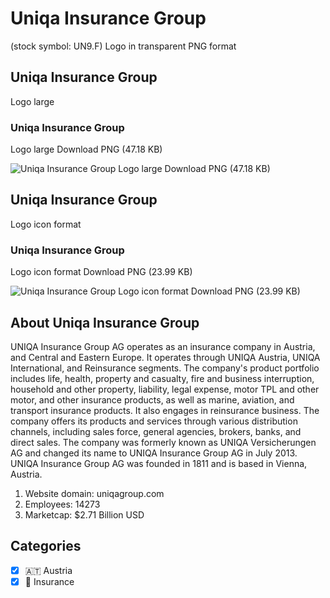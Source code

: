 # Uniqa Insurance Group
 (stock symbol: UN9.F) Logo in transparent PNG format

## Uniqa Insurance Group
 Logo large

### Uniqa Insurance Group
 Logo large Download PNG (47.18 KB)

![Uniqa Insurance Group
 Logo large Download PNG (47.18 KB)](/img/orig/UN9.F_BIG-bcf6847a.png)

## Uniqa Insurance Group
 Logo icon format

### Uniqa Insurance Group
 Logo icon format Download PNG (23.99 KB)

![Uniqa Insurance Group
 Logo icon format Download PNG (23.99 KB)](/img/orig/UN9.F-6c642ac0.png)

## About Uniqa Insurance Group


UNIQA Insurance Group AG operates as an insurance company in Austria, and Central and Eastern Europe. It operates through UNIQA Austria, UNIQA International, and Reinsurance segments. The company's product portfolio includes life, health, property and casualty, fire and business interruption, household and other property, liability, legal expense, motor TPL and other motor, and other insurance products, as well as marine, aviation, and transport insurance products. It also engages in reinsurance business. The company offers its products and services through various distribution channels, including sales force, general agencies, brokers, banks, and direct sales. The company was formerly known as UNIQA Versicherungen AG and changed its name to UNIQA Insurance Group AG in July 2013. UNIQA Insurance Group AG was founded in 1811 and is based in Vienna, Austria.

1. Website domain: uniqagroup.com
2. Employees: 14273
3. Marketcap: $2.71 Billion USD


## Categories
- [x] 🇦🇹 Austria
- [x] 🏦 Insurance
